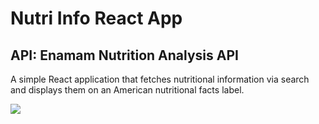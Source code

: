 # Nutri Info React App

## API: Enamam Nutrition Analysis API

A simple React application that fetches nutritional information via search and displays them on an American nutritional facts label.

<img src="https://i.imgur.com/41kqOrY.png">

